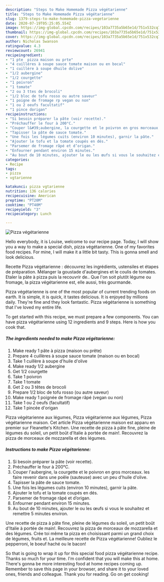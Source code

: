 ```yaml
---
description: "Steps to Make Homemade Pizza végétarienne"
title: "Steps to Make Homemade Pizza végétarienne"
slug: 1379-steps-to-make-homemade-pizza-vegetarienne
date: 2020-07-19T05:25:05.554Z
image: https://img-global.cpcdn.com/recipes/103a7735a5b65e1d/751x532cq70/pizza-vegetarienne-photo-principale-de-la-recette.jpg
thumbnail: https://img-global.cpcdn.com/recipes/103a7735a5b65e1d/751x532cq70/pizza-vegetarienne-photo-principale-de-la-recette.jpg
cover: https://img-global.cpcdn.com/recipes/103a7735a5b65e1d/751x532cq70/pizza-vegetarienne-photo-principale-de-la-recette.jpg
author: Nicholas Swanson
ratingvalue: 4.3
reviewcount: 26941
recipeingredient:
- "1 pte  pizza maison ou prte"
- "4 cuillères à soupe sauce tomate maison ou en bocal"
- "1 cuillère à soupe dhuile dolive"
- "1/2 aubergine"
- "1/2 courgette"
- "1 poivron"
- "1 tomate"
- "2 ou 3 ttes de brocoli"
- "1/2 bloc de tofu rosso ou autre saveur"
- "1 poigne de fromage rp vegan ou non"
- "1 ou 2 oeufs facultatif"
- "1 pince dorigan"
recipeinstructions:
- "Si besoin préparer la pâte (voir recette)."
- "Préchauffer le four à 200°C."
- "Couper l&#39;aubergine, la courgette et le poivron en gros morceaux. les faire revenir dans une poêle (sauteuse) avec un peu d&#39;huile d&#39;olive."
- "Tapisser la pâte de sauce tomate."
- "Une fois les légumes cuits (environ 10 minutes), garnir la pâte."
- "Ajouter le tofu et la tomate coupés en dés."
- "Parsemer de fromage râpé et d’origan."
- "Enfourner pendant environ 15 minutes."
- "Au bout de 10 minutes, ajouter le ou les œufs si vous le souhaitez et remettre 5 minutes environ."
categories:
- Recipe
tags:
- pizza
- vgtarienne

katakunci: pizza vgtarienne 
nutrition: 136 calories
recipecuisine: American
preptime: "PT20M"
cooktime: "PT40M"
recipeyield: "3"
recipecategory: Lunch

---
```



![Pizza végétarienne](https://img-global.cpcdn.com/recipes/103a7735a5b65e1d/751x532cq70/pizza-vegetarienne-photo-principale-de-la-recette.jpg)

Hello everybody, it is Louise, welcome to our recipe page. Today, I will show you a way to make a special dish, pizza végétarienne. One of my favorites food recipes. For mine, I will make it a little bit tasty. This is gonna smell and look delicious.

Recette Pizza végétarienne : découvrez les ingrédients, ustensiles et étapes de préparation. Mélanger la goustade d&#39;aubergines et le coulis de tomates. Etaler la pâte à pizza puis la recouvrir de.. Que l&#39;on soit plutôt légume ou fromage, la pizza végétarienne est, elle aussi, très gourmande.

Pizza végétarienne is one of the most popular of current trending foods on earth. It is simple, it is quick, it tastes delicious. It is enjoyed by millions daily. They're fine and they look fantastic. Pizza végétarienne is something that I've loved my entire life.


To get started with this recipe, we must prepare a few components. You can have pizza végétarienne using 12 ingredients and 9 steps. Here is how you cook that.

<!--inarticleads1-->

##### The ingredients needed to make Pizza végétarienne:

1. Make ready 1 pâte à pizza (maison ou prête)
1. Prepare 4 cuillères à soupe sauce tomate (maison ou en bocal)
1. Take 1 cuillère à soupe d&#39;huile d&#39;olive
1. Make ready 1/2 aubergine
1. Get 1/2 courgette
1. Take 1 poivron
1. Take 1 tomate
1. Get 2 ou 3 têtes de brocoli
1. Prepare 1/2 bloc de tofu rosso (ou autre saveur)
1. Make ready 1 poignée de fromage râpé (vegan ou non)
1. Take 1 ou 2 oeufs (facultatif)
1. Take 1 pincée d&#39;origan


Pizza végétarienne aux légumes, Pizza végétarienne aux légumes, Pizza végétarienne maison. Cet article Pizza végétarienne maison est apparu en premier sur Fleanette&#39;s Kitchen. Une recette de pizza à pâte fine, pleine de légumes du soleil, un petit boût d&#39;Italie à portée de main!. Recouvrez la pizza de morceaux de mozzarella et des légumes. 

<!--inarticleads2-->

##### Instructions to make Pizza végétarienne:

1. Si besoin préparer la pâte (voir recette).
1. Préchauffer le four à 200°C.
1. Couper l&#39;aubergine, la courgette et le poivron en gros morceaux. les faire revenir dans une poêle (sauteuse) avec un peu d&#39;huile d&#39;olive.
1. Tapisser la pâte de sauce tomate.
1. Une fois les légumes cuits (environ 10 minutes), garnir la pâte.
1. Ajouter le tofu et la tomate coupés en dés.
1. Parsemer de fromage râpé et d’origan.
1. Enfourner pendant environ 15 minutes.
1. Au bout de 10 minutes, ajouter le ou les œufs si vous le souhaitez et remettre 5 minutes environ.


Une recette de pizza à pâte fine, pleine de légumes du soleil, un petit boût d&#39;Italie à portée de main!. Recouvrez la pizza de morceaux de mozzarella et des légumes. Crée toi même ta pizza en choisissant parmi un grand choix de légumes, fruits et. La meilleure recette de Pizza végétarienne! Oubliez le pepperroni, le boeuf haché ou le bacon! 

So that is going to wrap it up for this special food pizza végétarienne recipe. Thanks so much for your time. I'm confident that you will make this at home. There's gonna be more interesting food at home recipes coming up. Remember to save this page in your browser, and share it to your loved ones, friends and colleague. Thank you for reading. Go on get cooking!
